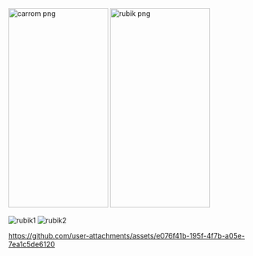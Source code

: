 <img src="https://github.com/user-attachments/assets/88a80a53-de50-4d9c-9b02-9750efcc141f" alt="carrom png" width=200 height=400/>
<img src="https://github.com/user-attachments/assets/032625c1-c603-43dc-8c59-b58cc830a007" alt="rubik png" width=200 height=400/>

![rubik1](https://github.com/user-attachments/assets/d5d2b6db-d56d-4274-a694-2cabee2691bc)
![rubik2](https://github.com/user-attachments/assets/9619d205-6269-42fd-8497-2c9709eb5777)


https://github.com/user-attachments/assets/e076f41b-195f-4f7b-a05e-7ea1c5de6120

